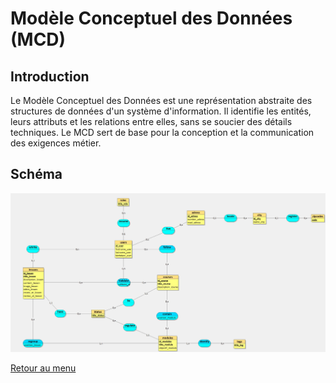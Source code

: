 # Modèle Conceptuel des Données (MCD)

## Introduction

Le Modèle Conceptuel des Données est une représentation abstraite des structures de données d'un système d'information. Il identifie les entités, leurs attributs et les relations entre elles, sans se soucier des détails techniques. Le MCD sert de base pour la conception et la communication des exigences métier.

## Schéma

![MCD illustration](../assets/MCD.jpg)

[Retour au menu](../README.md)
